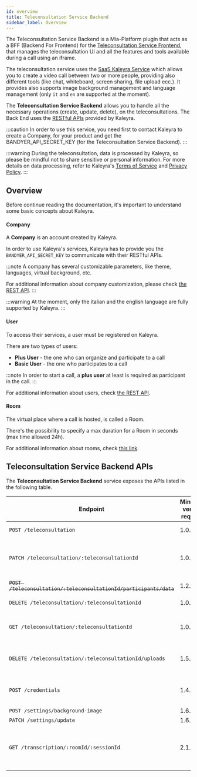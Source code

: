 ```yaml
---
id: overview
title: Teleconsultation Service Backend
sidebar_label: Overview
---
```




The Teleconsultation Service Backend is a Mia-Platform plugin that acts as a BFF (Backend For Frontend) for the [Teleconsultation Service Frontend][teleconsultation-service-fe], that manages the teleconsultation UI and all the features and tools available during a call using an iframe.

The teleconsultation service uses the [SaaS Kaleyra Service][kaleyra] which allows you to create a video call between two or more people, providing also different tools (like chat, whiteboard, screen sharing, file upload ecc.). It provides also supports image background management and language management (only `it` and `en` are supported at the moment).

The **Teleconsultation Service Backend** allows you to handle all the necessary operations (create, update, delete), on the teleconsultations. The Back End uses the [RESTful APIs][kaleyra-rest-api] provided by Kaleyra.

:::caution
In order to use this service, you need first to contact Kaleyra to create a Company, for your product and get the BANDYER_API_SECRET_KEY (for the Teleconsultation Service Backend).
:::

:::warning
During the teleconsultation, data is processed by Kaleyra, so please be mindful not to share sensitive or personal information. For more details on data processing, refer to Kaleyra's [Terms of Service](https://www.kaleyra.com/terms-and-conditions/) and [Privacy Policy](https://www.kaleyra.com/privacy-policy-kaleyra/).
:::

## Overview

Before continue reading the documentation, it's important to understand some basic concepts about Kaleyra.

#### Company

A **Company** is an account created by Kaleyra.

In order to use Kaleyra's services, Kaleyra has to provide you the `BANDYER_API_SECRET_KEY` to communicate with their RESTful APIs.

:::note
A company has several customizable parameters, like theme, languages, virtual background, etc.

For additional information about company customization, please check [the REST API][kaleyra-rest-api].
:::

:::warning
At the moment, only the italian and the english language are fully supported by Kaleyra.
:::

#### User

To access their services, a user must be registered on Kaleyra.

There are two types of users:
 - **Plus User** - the one who can organize and participate to a call
 - **Basic User** - the one who participates to a call

:::note
In order to start a call, a **plus user** at least is required as participant in the call.
:::

For additional information about users, check [the REST API][kaleyra-rest-api].

#### Room

The virtual place where a call is hosted, is called a Room.

There's the possibility to specify a max duration for a Room in seconds (max time allowed 24h).

For additional information about rooms, check [this link][kaleyra-rest-api].

## Teleconsultation Service Backend APIs

The **Teleconsultation Service Backend** service exposes the APIs listed in the following table.

| Endpoint                                                           | Minimum version required | Deprecation version | Description                                                                               |
|--------------------------------------------------------------------|--------------------------|---------------------|-------------------------------------------------------------------------------------------|
| `POST /teleconsultation`                                           | 1.0.0                    |                     | Create a new teleconsultation.                                                            |
| `PATCH /teleconsultation/:teleconsultationId`                      | 1.0.0                    |                     | Complete or partial update a teleconsultation (_participants_, *start_date*, *end_date*). |
| ~~`POST /teleconsultation/:teleconsultationId/participants/data`~~ | 1.2.0                    | 2.0.0               | Add a new participant to the teleconsultation.                                            |
| `DELETE /teleconsultation/:teleconsultationId`                     | 1.0.0                    |                     | Delete a teleconsultation.                                                                |
| `GET /teleconsultation/:teleconsultationId`                        | 1.0.0                    |                     | Return all data required to instantiate a teleconsultation UI and start the call.         |
| `DELETE /teleconsultation/:teleconsultationId/uploads`             | 1.5.0                    |                     | Delete all files uploaded by the participants during a teleconsultation.                  |
| `POST /credentials`                                                | 1.4.0                    |                     | Return a valid accessToken for clients using SDK authentication.                          |
| `POST /settings/background-image`                                  | 1.6.0                    |                     |                                                                                           |
| `PATCH /settings/update`                                           | 1.6.0                    |                     |                                                                                           |
| `GET /transcription/:roomId/:sessionId` | 2.1.0 |  | Retrieves the session transcription. Requires `DEFAULT_RECORDING_TYPE` to be set to `automatic` or `manual`. See [USAGE][transcription-usage] for details. |


[kaleyra]: https://www.kaleyra.com/
[kaleyra-rest-api]: https://developers.kaleyra.com/support/home

[teleconsultation-service-fe]: /runtime_suite/teleconsultation-service-frontend/10_overview.md

[transcription-usage]: /runtime_suite/teleconsultation-service-backend/30_usage.md#get-transcriptionroomidsessionid
